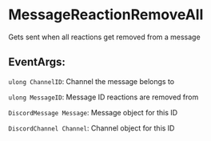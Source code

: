 MessageReactionRemoveAll
========================
Gets sent when all reactions get removed from a message

## EventArgs:
`ulong ChannelID`: Channel the message belongs to

`ulong MessageID`: Message ID reactions are removed from

`DiscordMessage Message`: Message object for this ID

`DiscordChannel Channel`: Channel object for this ID
